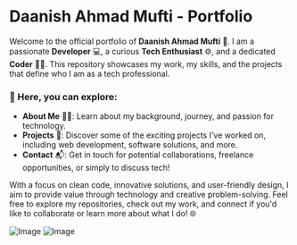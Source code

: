 # Daanish Ahmad Mufti - Portfolio

Welcome to the official portfolio of **Daanish Ahmad Mufti** 🚀. I am a passionate **Developer** 💻, a curious **Tech Enthusiast** ⚙️, and a dedicated **Coder** 👨‍💻. This repository showcases my work, my skills, and the projects that define who I am as a tech professional.

### 🚀 Here, you can explore:

- **About Me** 🧑‍💻: Learn about my background, journey, and passion for technology.
- **Projects** 📂: Discover some of the exciting projects I've worked on, including web development, software solutions, and more.
- **Contact** 📬: Get in touch for potential collaborations, freelance opportunities, or simply to discuss tech!

With a focus on clean code, innovative solutions, and user-friendly design, I aim to provide value through technology and creative problem-solving. Feel free to explore my repositories, check out my work, and connect if you'd like to collaborate or learn more about what I do! 🌐

![Image](https://github.com/user-attachments/assets/742be453-0b79-4eec-aaec-ee59980d7a49)
![Image](https://github.com/user-attachments/assets/7fceeecd-a7b8-45b9-96cd-30c8904def14)
